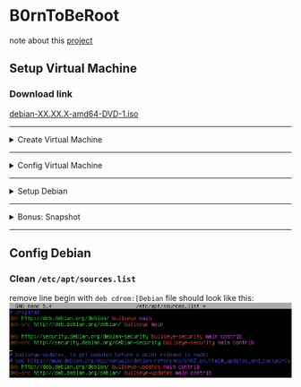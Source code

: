 # B0rnToBeRoot
note about this [project](https://projects.intra.42.fr/projects/born2beroot)

## Setup Virtual Machine

### Download link

[debian-XX.XX.X-amd64-DVD-1.iso](https://cdimage.debian.org/debian-cd/current/amd64/iso-dvd/)

---

<details>
	<summary>Create Virtual Machine</summary>

- Click `New` to create a new virtual machine<br>
![](./imgs/installation/vbox_create/new.png)
- Put a name, select `linux` as type and `Debian (64-bit)`<br>
![](./imgs/installation/vbox_create/name.png)
- Select the amount of memory you want to allocate to the virtual machine<br>
![](./imgs/installation/vbox_create/memory.png)
- Make sure `Create a virtual disk now` is selected<br>
![](./imgs/installation/vbox_create/disk_create.png)
- Click `Create`<br>
![](./imgs/installation/vbox_create/disk_type.png)
- Make sure to create a dynamic disk<br>
![](./imgs/installation/vbox_create/disk_physical.png)
- Choose a disk size<br>
![](./imgs/installation/vbox_create/disk_size.png)

</details>

---

<details>
	<summary>Config Virtual Machine</summary>

- Right click on `Born2beroot` and select `Settings`<br>
![](./imgs/installation/vbox_config/rightclick_settings.png)
- Go to `System`, here make sure you are happy with the amount of ram you have
allocated<br>
![](./imgs/installation/vbox_config/settings_sys_mother.png)
- Still on `System` > `Processor`, check the amount of proc<br>
![](./imgs/installation/vbox_config/settings_sys_proc.png)
- Now go to the `Storage` section, on `Controller: IDE` select the blue disk
then `Choose a disk`<br>
![](./imgs/installation/vbox_config/iso_section.png)
- Now choose the iso you've downloaded [here](./README.md#download-link)<br>
![](./imgs/installation/vbox_config/iso_selected.png)

> now you're ready to launch the Virtual Machine
</details>

---

<details>
	<summary>Setup Debian</summary>

- Select `Install`<br>
![](./imgs/installation/debian/main_menu.png)<br>
![](./imgs/installation/debian/language.png)<br>
![](./imgs/installation/debian/location1.png)<br>
![](./imgs/installation/debian/location2.png)<br>
![](./imgs/installation/debian/location3.png)<br>
![](./imgs/installation/debian/locals.png)<br>
- American English is QWERTY<br>
![](./imgs/installation/debian/keymap.png)
- Set the hostname according to `<42login>42`<br>
![](./imgs/installation/debian/hostname.png)
- leave blank<br>
![](./imgs/installation/debian/domain.png)
- Set `root` password, remember it<br>
![](./imgs/installation/debian/password_root.png)
- Set the `user` real name<br>
![](./imgs/installation/debian/realname.png)
- Set the `user` login name<br>
![](./imgs/installation/debian/loginname.png)
- Set `user` password, remember it<br>
![](./imgs/installation/debian/password_user.png)
- Select `Guided - use entire disk and set up encrypted LVM`<br>
![](./imgs/installation/debian/partition_encryption.png)<br>
![](./imgs/installation/debian/partition_disk_select.png)
- Separate /home /var and /tmp partition<br>
![](./imgs/installation/debian/partition_separated.png)<br>
![](./imgs/installation/debian/partition_write.png)
- Set encryption password<br>
![](./imgs/installation/debian/password_encryption.png)
- Set partition size<br>
![](./imgs/installation/debian/partition_size.png)
- Finish partitioning<br>
![](./imgs/installation/debian/partition_finish.png)
- Confirm write change<br>
![](./imgs/installation/debian/partition_confirm.png)<br>
![](./imgs/installation/debian/scan_no_extra.png)
- Setup mirror<br>
![](./imgs/installation/debian/setup_mirror.png)<br>
![](./imgs/installation/debian/setup_mirror_country.png)<br>
![](./imgs/installation/debian/setup_mirror_link.png)
- Leave blank here<br>
![](./imgs/installation/debian/setup_mirror_leaveblank.png)
- Choose whatever you wan't telemtry or not<br>
![](./imgs/installation/debian/telemetry.png)
- Unselect `Debian desktop environement`, `GNOME` and
`standard system utilities`<br>
![](./imgs/installation/debian/no_package.png)
  > we will install those later
- Install Grub<br>
![](./imgs/installation/debian/grub.png)<br>
![](./imgs/installation/debian/grub_disk.png)
- :tada: TADA :tada: it's finished
![](./imgs/installation/debian/finish.png)

</details>

---

<details>
	<summary>Bonus: Snapshot</summary>

- first click on the "3-dot" button on the right of the virtual machine,
and select snapshots<br>
![](./imgs/installation/vbox_snapshot/right_click.png)
- Then select `Take`<br>
![](./imgs/installation/vbox_snapshot/take.png)
- Name the snapshot and write some notes<br>
![](./imgs/installation/vbox_snapshot/name.png)
- Now when you broke all the things, you can recover it very quickly by
selecting the snapshot name and <br>
click on `Restore`<br>
![](./imgs/installation/vbox_snapshot/restore.png)
</details>

---

## Config Debian

### Clean `/etc/apt/sources.list`

remove line begin with `deb cdrom:[Debian`
file should look like this:<br>
![](./imgs/setup/exemple_sources.png)
